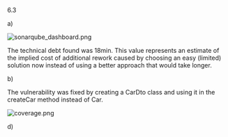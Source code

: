 6.3 

a)

![sonarqube_dashboard.png](C:\Users\tomec\UA\TQS\Practical\tqs_97939\lab6\lab6_3\sonarqube_dashboard.png)

The technical debt found was 18min. This value represents an estimate of the implied cost of additional rework caused by choosing an easy (limited) solution now instead of using a better approach that would take longer.

b)

The vulnerability was fixed by creating a CarDto class and using it in the createCar method instead of Car.

![coverage.png](C:\Users\tomec\UA\TQS\Practical\tqs_97939\lab6\lab6_3\coverage.png)

d)
